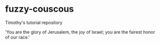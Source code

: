 # fuzzy-couscous
Timothy's tutorial repository

'You are the glory of Jerusalem, the joy of Israel; you are the fairest honor of our race.'
